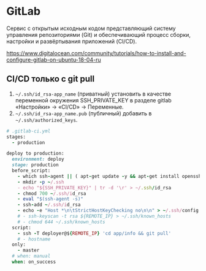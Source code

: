 # GitLab

Сервис с открытым исходным кодом представляющий систему управления
репозиториями (Git) и обеспечивающий процесс сборки, настройки и развёртывания
приложений (CI/CD).

https://www.digitalocean.com/community/tutorials/how-to-install-and-configure-gitlab-on-ubuntu-18-04-ru


## CI/CD только с git pull

1. `~/.ssh/id_rsa-app_name` (приватный) установить в качестве переменной окружения
SSH_PRIVATE_KEY в разделе gitlab «Настройки» → «CI/CD» → Переменные.
2. `~/.ssh/id_rsa-app_name.pub` (публичный) добавить в `~/.ssh/authorized_keys`.

```rb
# .gitlab-ci.yml
stages:
  - production

deploy to production:
  environment: deploy
  stage: production
  before_script:
    - which ssh-agent || ( apt-get update -y && apt-get install openssh-client -y )
    - mkdir -p ~/.ssh
    - echo "${SSH_PRIVATE_KEY}" | tr -d '\r' > ~/.ssh/id_rsa
    - chmod 700 ~/.ssh/id_rsa
    - eval "$(ssh-agent -s)"
    - ssh-add ~/.ssh/id_rsa
    - echo -e "Host *\n\tStrictHostKeyChecking no\n\n" > ~/.ssh/config
    # - ssh-keyscan -t rsa ${REMOTE_IP} > ~/.ssh/known_hosts
    # - chmod 644 ~/.ssh/known_hosts
  script:
    - ssh -T deployer@${REMOTE_IP} 'cd app/info && git pull'
    # - hostname
  only:
    - master
  # when: manual
  when: on_success

```
